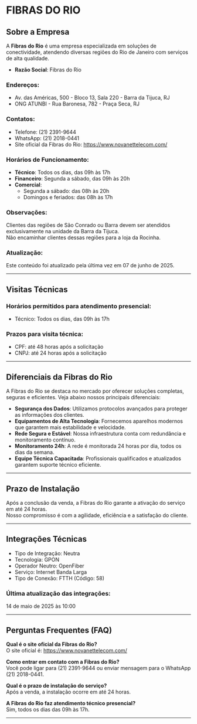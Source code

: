 # FIBRAS DO RIO

## Sobre a Empresa

A **Fibras do Rio** é uma empresa especializada em soluções de conectividade, atendendo diversas regiões do Rio de Janeiro com serviços de alta qualidade.

- **Razão Social**: Fibras do Rio

### Endereços:

- Av. das Américas, 500 - Bloco 13, Sala 220 - Barra da Tijuca, RJ  
- ONG ATUNBI - Rua Baronesa, 782 - Praça Seca, RJ

### Contatos:

- Telefone: (21) 2391-9644  
- WhatsApp: (21) 2018-0441  
- Site oficial da Fibras do Rio: https://www.novanettelecom.com/

### Horários de Funcionamento:

- **Técnico**: Todos os dias, das 09h às 17h  
- **Financeiro**: Segunda a sábado, das 09h às 20h  
- **Comercial**:  
  - Segunda a sábado: das 08h às 20h  
  - Domingos e feriados: das 08h às 17h

### Observações:

Clientes das regiões de São Conrado ou Barra devem ser atendidos exclusivamente na unidade da Barra da Tijuca.  
Não encaminhar clientes dessas regiões para a loja da Rocinha.

### Atualização:

Este conteúdo foi atualizado pela última vez em 07 de junho de 2025.

---

## Visitas Técnicas

### Horários permitidos para atendimento presencial:

- Técnico: Todos os dias, das 09h às 17h

### Prazos para visita técnica:

- CPF: até 48 horas após a solicitação  
- CNPJ: até 24 horas após a solicitação

---

## Diferenciais da Fibras do Rio

A Fibras do Rio se destaca no mercado por oferecer soluções completas, seguras e eficientes. Veja abaixo nossos principais diferenciais:

- **Segurança dos Dados**: Utilizamos protocolos avançados para proteger as informações dos clientes.  
- **Equipamentos de Alta Tecnologia**: Fornecemos aparelhos modernos que garantem mais estabilidade e velocidade.  
- **Rede Segura e Estável**: Nossa infraestrutura conta com redundância e monitoramento contínuo.  
- **Monitoramento 24h**: A rede é monitorada 24 horas por dia, todos os dias da semana.  
- **Equipe Técnica Capacitada**: Profissionais qualificados e atualizados garantem suporte técnico eficiente.

---

## Prazo de Instalação

Após a conclusão da venda, a Fibras do Rio garante a ativação do serviço em até 24 horas.  
Nosso compromisso é com a agilidade, eficiência e a satisfação do cliente.

---

## Integrações Técnicas

- Tipo de Integração: Neutra  
- Tecnologia: GPON  
- Operador Neutro: OpenFiber  
- Serviço: Internet Banda Larga  
- Tipo de Conexão: FTTH (Código: 58)

### Última atualização das integrações:

14 de maio de 2025 às 10:00

---

## Perguntas Frequentes (FAQ)

**Qual é o site oficial da Fibras do Rio?**  
O site oficial é: https://www.novanettelecom.com/

**Como entrar em contato com a Fibras do Rio?**  
Você pode ligar para (21) 2391-9644 ou enviar mensagem para o WhatsApp (21) 2018-0441.

**Qual é o prazo de instalação do serviço?**  
Após a venda, a instalação ocorre em até 24 horas.

**A Fibras do Rio faz atendimento técnico presencial?**  
Sim, todos os dias das 09h às 17h.

---

